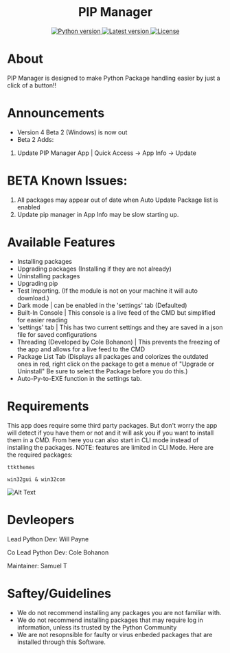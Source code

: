 
<h1 align="center">PIP Manager</h1><div align="center">
  <a href="https://www.python.org">
    <img src="https://img.shields.io/badge/Python-3.8.6-blue" alt="Python version" />
  </a>
  <a href="https://github.com/blaze005/PIP-Manager-App/releases">
    <img src="https://img.shields.io/badge/Version-3.0-green" alt="Latest version" />
  </a>
  <a href="https://github.com/blaze005/PIP-Manager-App/blob/main/LICENSE">
    <img src="https://img.shields.io/badge/License-MIT-yellow" alt="License" />
  </a>
</div>


# About
PIP Manager is designed to make Python Package handling easier by just a click of a button!!

# Announcements 
- Version 4 Beta 2 (Windows) is now out 
- Beta 2 Adds:
1. Update PIP Manager App | Quick Access -> App Info -> Update 

# BETA Known Issues: 
1. All packages may appear out of date when Auto Update Package list is enabled 
2. Update pip manager in App Info may be slow starting up. 


# Available Features

- Installing packages
- Upgrading packages (Installing if they are not already)
- Uninstalling packages 
- Upgrading pip
- Test Importing. (If the module is not on your machine it will auto download.)
- Dark mode | can be enabled in the 'settings' tab (Defaulted)
- Built-In Console | This console is a live feed of the CMD but simplified for easier reading 
- 'settings' tab | This has two current settings and they are saved in a json file for saved configurations 
- Threading (Developed by Cole Bohanon) | This prevents the freezing of the app and allows for a live feed to the CMD
- Package List Tab (Displays all packages and colorizes the outdated ones in red, right click on the package to get a menue of "Upgrade or Uninstall" Be sure to select the Package before you do this.)
- Auto-Py-to-EXE function in the settings tab. 



# Requirements

This app does require some third party packages. But don't worry the app will detect if you have them or not and it will ask you if you want to install them in a CMD. From here you can also start in CLI mode instead of installing the packages. NOTE: features are limited in CLI Mode. 
Here are the required packages:

```ttkthemes```

```win32gui & win32con```



![Alt Text](https://github.com/blaze005/PIP-Manager-App/blob/main/Capture.PNG?raw=true)


# Devleopers 

Lead Python Dev: Will Payne 

Co Lead Python Dev: Cole Bohanon

Maintainer: Samuel T

# Saftey/Guidelines 

- We do not recommend installing any packages you are not familiar with.
- We do not recommend installing packages that may require log in information, unless its trusted by the Python Community 
- We are not resopnsible for faulty or virus enbeded packages that are installed through this Software. 

